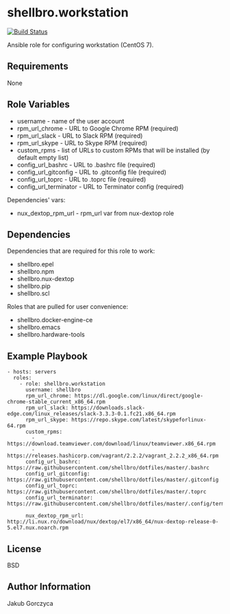 shellbro.workstation
====================

[![Build Status](https://travis-ci.org/shellbro/ansible-role-workstation.svg?branch=master)](https://travis-ci.org/shellbro/ansible-role-workstation)

Ansible role for configuring workstation (CentOS 7).

Requirements
------------

None

Role Variables
--------------

* username - name of the user account
* rpm_url_chrome - URL to Google Chrome RPM (required)
* rpm_url_slack - URL to Slack RPM (required)
* rpm_url_skype - URL to Skype RPM (required)
* custom_rpms - list of URLs to custom RPMs that will be installed (by default
empty list)
* config_url_bashrc - URL to .bashrc file (required)
* config_url_gitconfig - URL to .gitconfig file (required)
* config_url_toprc - URL to .toprc file (required)
* config_url_terminator - URL to Terminator config (required)

Dependencies' vars:

* nux_dextop_rpm_url - rpm_url var from nux-dextop role

Dependencies
------------

Dependencies that are required for this role to work:

* shellbro.epel
* shellbro.npm
* shellbro.nux-dextop
* shellbro.pip
* shellbro.scl

Roles that are pulled for user convenience:

* shellbro.docker-engine-ce
* shellbro.emacs
* shellbro.hardware-tools

Example Playbook
----------------

    - hosts: servers
      roles:
        - role: shellbro.workstation
          username: shellbro
          rpm_url_chrome: https://dl.google.com/linux/direct/google-chrome-stable_current_x86_64.rpm
          rpm_url_slack: https://downloads.slack-edge.com/linux_releases/slack-3.3.3-0.1.fc21.x86_64.rpm
          rpm_url_skype: https://repo.skype.com/latest/skypeforlinux-64.rpm
          custom_rpms:
            - https://download.teamviewer.com/download/linux/teamviewer.x86_64.rpm
            - https://releases.hashicorp.com/vagrant/2.2.2/vagrant_2.2.2_x86_64.rpm
          config_url_bashrc: https://raw.githubusercontent.com/shellbro/dotfiles/master/.bashrc
          config_url_gitconfig: https://raw.githubusercontent.com/shellbro/dotfiles/master/.gitconfig
          config_url_toprc: https://raw.githubusercontent.com/shellbro/dotfiles/master/.toprc
          config_url_terminator: https://raw.githubusercontent.com/shellbro/dotfiles/master/.config/terminator/config

          nux_dextop_rpm_url: http://li.nux.ro/download/nux/dextop/el7/x86_64/nux-dextop-release-0-5.el7.nux.noarch.rpm

License
-------

BSD

Author Information
------------------

Jakub Gorczyca
